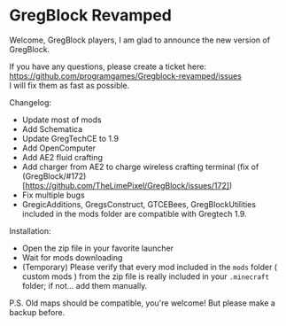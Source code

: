 # GregBlock Revamped


Welcome, GregBlock players, I am glad to announce the new version of GregBlock.

If you have any questions, please create a ticket here: https://github.com/programgames/Gregblock-revamped/issues  
I will fix them as fast as possible.


Changelog:
- Update most of mods
- Add Schematica
- Update GregTechCE to 1.9
- Add OpenComputer
- Add AE2 fluid crafting
- Add charger from AE2 to charge wireless crafting terminal (fix of (GregBlock/#172)[https://github.com/TheLimePixel/GregBlock/issues/172])
- Fix multiple bugs
- GregicAdditions, GregsConstruct, GTCEBees, GregBlockUtilities included in the mods folder are compatible with Gregtech 1.9.

Installation: 
- Open the zip file in your favorite launcher
- Wait for mods downloading
- (Temporary) Please verify that every mod included in the `mods` folder ( custom mods ) from the zip file is really included in your `.minecraft` folder; if not... add them manually.

P.S. Old maps should be compatible, you're welcome! But please make a backup before.
